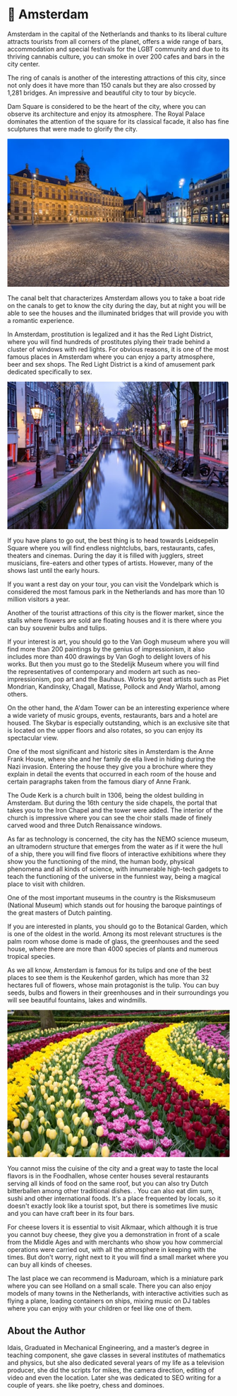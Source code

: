 # 🌃 Amsterdam

Amsterdam in the capital of the Netherlands and thanks to its liberal culture attracts tourists from all corners of the planet, offers a wide range of bars, accommodation and special festivals for the LGBT community and due to its thriving cannabis culture, you can smoke in over 200 cafes and bars in the city center.

The ring of canals is another of the interesting attractions of this city, since not only does it have more than 150 canals but they are also crossed by 1,281 bridges. An impressive and beautiful city to tour by bicycle.

Dam Square is considered to be the heart of the city, where you can observe its architecture and enjoy its atmosphere. The Royal Palace dominates the attention of the square for its classical facade, it also has fine sculptures that were made to glorify the city.
 
![Amsterdam](_static/images/amsterdam/amsterdam1.jpg)

The canal belt that characterizes Amsterdam allows you to take a boat ride on the canals to get to know the city during the day, but at night you will be able to see the houses and the illuminated bridges that will provide you with a romantic experience.

In Amsterdam, prostitution is legalized and it has the Red Light District, where you will find hundreds of prostitutes plying their trade behind a cluster of windows with red lights. For obvious reasons, it is one of the most famous places in Amsterdam where you can enjoy a party atmosphere, beer and sex shops. The Red Light District is a kind of amusement park dedicated specifically to sex.

![Amsterdam](_static/images/amsterdam/amsterdam2.jpg)
 
If you have plans to go out, the best thing is to head towards Leidsepelin Square where you will find endless nightclubs, bars, restaurants, cafes, theaters and cinemas. During the day it is filled with jugglers, street musicians, fire-eaters and other types of artists. However, many of the shows last until the early hours.

If you want a rest day on your tour, you can visit the Vondelpark which is considered the most famous park in the Netherlands and has more than 10 million visitors a year.

Another of the tourist attractions of this city is the flower market, since the stalls where flowers are sold are floating houses and it is there where you can buy souvenir bulbs and tulips.

If your interest is art, you should go to the Van Gogh museum where you will find more than 200 paintings by the genius of impressionism, it also includes more than 400 drawings by Van Gogh to delight lovers of his works. But then you must go to the Stedelijk Museum where you will find the representatives of contemporary and modern art such as neo-impressionism, pop art and the Bauhaus. Works by great artists such as Piet Mondrian, Kandinsky, Chagall, Matisse, Pollock and Andy Warhol, among others.

On the other hand, the A'dam Tower can be an interesting experience where a wide variety of music groups, events, restaurants, bars and a hotel are housed. The Skybar is especially outstanding, which is an exclusive site that is located on the upper floors and also rotates, so you can enjoy its spectacular view.

One of the most significant and historic sites in Amsterdam is the Anne Frank House, where she and her family de ella lived in hiding during the Nazi invasion. Entering the house they give you a brochure where they explain in detail the events that occurred in each room of the house and certain paragraphs taken from the famous diary of Anne Frank.

The Oude Kerk is a church built in 1306, being the oldest building in Amsterdam. But during the 16th century the side chapels, the portal that takes you to the Iron Chapel and the tower were added. The interior of the church is impressive where you can see the choir stalls made of finely carved wood and three Dutch Renaissance windows.

As far as technology is concerned, the city has the NEMO science museum, an ultramodern structure that emerges from the water as if it were the hull of a ship, there you will find five floors of interactive exhibitions where they show you the functioning of the mind, the human body, physical phenomena and all kinds of science, with innumerable high-tech gadgets to teach the functioning of the universe in the funniest way, being a magical place to visit with children.

One of the most important museums in the country is the Risksmuseum (National Museum) which stands out for housing the baroque paintings of the great masters of Dutch painting.

If you are interested in plants, you should go to the Botanical Garden, which is one of the oldest in the world. Among its most relevant structures is the palm room whose dome is made of glass, the greenhouses and the seed house, where there are more than 4000 species of plants and numerous tropical species.

As we all know, Amsterdam is famous for its tulips and one of the best places to see them is the Keukenhof garden, which has more than 32 hectares full of flowers, whose main protagonist is the tulip. You can buy seeds, bulbs and flowers in their greenhouses and in their surroundings you will see beautiful fountains, lakes and windmills.

![Amsterdam](_static/images/amsterdam/amsterdam3.jpg)
 
You cannot miss the cuisine of the city and a great way to taste the local flavors is in the Foodhallen, whose center houses several restaurants serving all kinds of food on the same roof, but you can also try Dutch bitterballen among other traditional dishes. . You can also eat dim sum, sushi and other international foods. It's a place frequented by locals, so it doesn't exactly look like a tourist spot, but there is sometimes live music and you can have craft beer in its four bars.

For cheese lovers it is essential to visit Alkmaar, which although it is true you cannot buy cheese, they give you a demonstration in front of a scale from the Middle Ages and with merchants who show you how commercial operations were carried out, with all the atmosphere in keeping with the times. But don't worry, right next to it you will find a small market where you can buy all kinds of cheeses.

The last place we can recommend is Maduroam, which is a miniature park where you can see Holland on a small scale. There you can also enjoy models of many towns in the Netherlands, with interactive activities such as flying a plane, loading containers on ships, mixing music on DJ tables where you can enjoy with your children or feel like one of them.

## About the Author

Idais, Graduated in Mechanical Engineering, and a master’s degree in teaching component, she gave classes in several institutes of mathematics and physics, but she also dedicated several years of my life as a television producer, she did the scripts for mikes, the camera direction, editing of video and even the location. Later she was dedicated to SEO writing for a couple of years. she like poetry, chess and dominoes.
